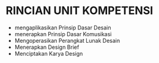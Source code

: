 # RINCIAN UNIT KOMPETENSI

* mengaplikasikan Prinsip Dasar Desain
* menerapkan Prinsip Dasar Komusikasi
* Mengoperasikan Perangkat Lunak Desain
* Menerapkan Design Brief
* Menciptakan Karya Design 